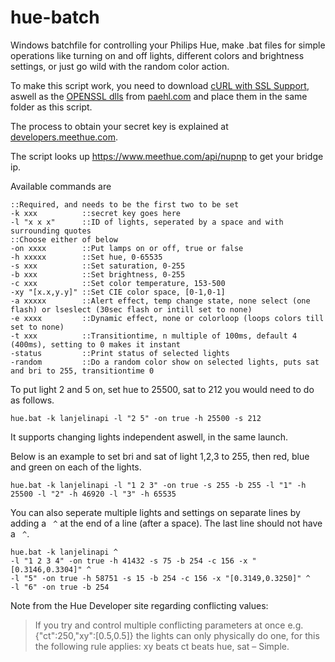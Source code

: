 hue-batch
=========

Windows batchfile for controlling your Philips Hue, make .bat files for simple operations like turning on and off lights,
different colors and brightness settings, or just go wild with the random color action.

To make this script work, you need to download <a href="http://www.paehl.com/open_source/?download=curl_752_1_ssl.zip">cURL with SSL Support</a>, aswell as the <a href="http://www.paehl.com/open_source/?download=libssl.zip">OPENSSL dlls</a> from <a href="http://www.paehl.com/open_source/?CURL_7.43.0">paehl.com</a> and place them in the same folder as this script.

The process to obtain your secret key is explained at <a href="http://www.developers.meethue.com/documentation/getting-started">developers.meethue.com</a>.

The script looks up https://www.meethue.com/api/nupnp to get your bridge ip.


Available commands are

```batch
::Required, and needs to be the first two to be set
-k xxx			::secret key goes here
-l "x x x"		::ID of lights, seperated by a space and with surrounding quotes
::Choose either of below
-on xxxx		::Put lamps on or off, true or false
-h xxxxx		::Set hue, 0-65535
-s xxx			::Set saturation, 0-255
-b xxx			::Set brightness, 0-255
-c xxx			::Set color temperature, 153-500
-xy "[x.x,y.y]"	::Set CIE color space, [0-1,0-1]
-a xxxxx		::Alert effect, temp change state, none select (one flash) or lseslect (30sec flash or intill set to none)
-e xxxx			::Dynamic effect, none or colorloop (loops colors till set to none)
-t xxx			::Transitiontime, n multiple of 100ms, default 4 (400ms), setting to 0 makes it instant
-status			::Print status of selected lights
-random			::Do a random color show on selected lights, puts sat and bri to 255, transitiontime 0
```


To put light 2 and 5 on, set hue to 25500, sat to 212 you would need to do as follows.
```batch
hue.bat -k lanjelinapi -l "2 5" -on true -h 25500 -s 212
```
It supports changing lights independent aswell, in the same launch.

Below is an example to set bri and sat of light 1,2,3 to 255, then red, blue and green on each of the lights.
```batch
hue.bat -k lanjelinapi -l "1 2 3" -on true -s 255 -b 255 -l "1" -h 25500 -l "2" -h 46920 -l "3" -h 65535
```

You can also seperate multiple lights and settings on separate lines by adding a ` ^` at the end of a line (after a space).  The last line should not have a ` ^`.
```batch
hue.bat -k lanjelinapi ^
-l "1 2 3 4" -on true -h 41432 -s 75 -b 254 -c 156 -x "[0.3146,0.3304]" ^
-l "5" -on true -h 58751 -s 15 -b 254 -c 156 -x "[0.3149,0.3250]" ^
-l "6" -on true -b 254
```

Note from the Hue Developer site regarding conflicting values:
>If you try and control multiple conflicting parameters at once e.g. {"ct":250,"xy":[0.5,0.5]} the lights can only physically do one, for this the following rule applies: xy beats ct beats hue, sat – Simple.
